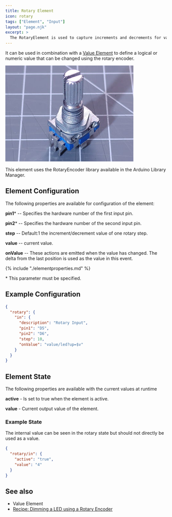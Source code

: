```yaml
---
title: Rotary Element
icon: rotary
tags: ["Element", "Input"]
layout: "page.njk"
excerpt: >
  The RotaryElement is used to capture increments and decrements for values using a rotary encoder.
---
```


It can be used in combination with a [Value Element](/elements/value.md) to define a logical or numeric value that can be changed using the rotary encoder.

![Rotary Encoder](/sensors/rotary.jpg "w200")

This element uses the RotaryEncoder library available in the Arduino Library Manager.


## Element Configuration

The following properties are available for configuration of the element:

<object data="/element.svg?rotary" type="image/svg+xml"></object>

**pin1**\* -- Specifies the hardware number of the first input pin.

**pin2**\* -- Specifies the hardware number of the second input pin.

**step** -- Default:1 the increment/decrement value of one rotary step.

**value** -- current value.

**onValue** -- These actions are emitted when the value has changed. The delta from the last position is used as the value in this event.

{% include "./elementproperties.md" %}

\* This parameter must be specified.


## Example Configuration

``` json
{
  "rotary": {
    "in": {
      "description": "Rotary Input",
      "pin1": "D5",
      "pin2": "D6",
      "step": 10,
      "onValue": "value/led?up=$v"
    }
  }
}
```


## Element State

The following properties are available with the current values at runtime

**active** - Is set to true when the element is active.

**value** - Current output value of the element.


### Example State

The internal value can be seen in the rotary state but should not directly be used as a value.

``` json
{
  "rotary/in": {
    "active": "true",
    "value": "4"
  }
}
```


## See also

* Value Element
* [Recipe: Dimming a LED using a Rotary Encoder](/recipes/ledrotary.md)

